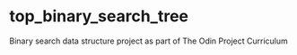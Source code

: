 # top_binary_search_tree
Binary search data structure project as part of The Odin Project Curriculum

